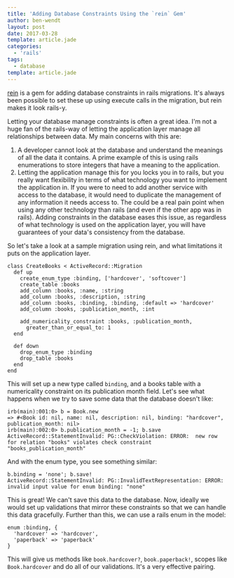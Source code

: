```yaml
---
title: 'Adding Database Constraints Using the `rein` Gem'
author: ben-wendt
layout: post
date: 2017-03-28
template: article.jade
categories:
  - 'rails'
tags:
  - database
template: article.jade
---
```

[rein][1] is a gem for adding database constraints
in rails migrations. It's always been possible to set
these up using execute calls in the migration, but rein
makes it look rails-y.

<span class="more"></span>

Letting your database manage constraints is often a great
idea. I'm not a huge fan of the rails-way of letting the
application layer manage all relationships between data.
My main concerns with this are:

1. A developer cannot look
 at the database and understand the meanings of all the
 data it contains. A prime example of this is using rails
 enumerations to store integers that have a meaning to
 the application. 
2. Letting the application manage this for you locks you
 in to rails, but you really want flexibility in terms of
 what technology you want to implement the application in.
 If you were to need to add another service with access to
 the database, it would need to duplicate the management of
 any information it needs access to. The could be a real
 pain point when using any other technology than rails (and
 even if the other app was in rails). Adding constraints in
 the database eases this issue, as regardless of what 
 technology is used on the application layer, you will have
 guarantees of your data's consistency from the database.

So let's take a look at a sample migration using rein,
and what limitations it puts on the application layer.

```
class CreateBooks < ActiveRecord::Migration
  def up
    create_enum_type :binding, ['hardcover', 'softcover']
    create_table :books
    add_column :books, :name, :string
    add_column :books, :description, :string
    add_column :books, :binding, :binding, :default => 'hardcover'
    add_column :books, :publication_month, :int

    add_numericality_constraint :books, :publication_month,
      greater_than_or_equal_to: 1
  end

  def down
    drop_enum_type :binding
    drop_table :books
  end
end
```

This will set up a new type called `binding`, and a
books table with a numericality constraint on its
publication month field. Let's see what happens when
we try to save some data that the database doesn't
like:

```
irb(main):001:0> b = Book.new
=> #<Book id: nil, name: nil, description: nil, binding: "hardcover", publication_month: nil>
irb(main):002:0> b.publication_month = -1; b.save
ActiveRecord::StatementInvalid: PG::CheckViolation: ERROR:  new row for relation "books" violates check constraint "books_publication_month"
```

And with the enum type, you see something similar:

```
b.binding = 'none'; b.save!
ActiveRecord::StatementInvalid: PG::InvalidTextRepresentation: ERROR:  invalid input value for enum binding: "none"
```

This is great! We can't save this data to the database. Now,
ideally we would set up validations that mirror these
constraints so that we can handle this data gracefully. Further than
this, we can use a rails enum  in the model:

```
enum :binding, {
  'hardcover' => 'hardcover',
  'paperback' => 'paperback'
}
```

This will give us methods like `book.hardcover?`, `book.paperback!`,
scopes like `Book.hardcover` and do all of our validations. It's a
very effective pairing.

 [1]: https://github.com/nullobject/rein

